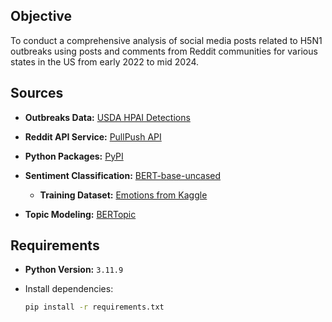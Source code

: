 ## Objective
To conduct a comprehensive analysis of social media posts related to H5N1 outbreaks using posts and comments from Reddit communities for various states in the US from early 2022 to mid 2024.

## Sources

- **Outbreaks Data:** [USDA HPAI Detections](https://www.aphis.usda.gov/livestock-poultry-disease/avian/avian-influenza/hpai-detections/commercial-backyard-flocks)
  
- **Reddit API Service:** [PullPush API](https://pullpush.io/)
  
- **Python Packages:** [PyPI](https://pypi.org/)
  
- **Sentiment Classification:** [BERT-base-uncased](https://huggingface.co/google-bert/bert-base-uncased)

  - **Training Dataset:** [Emotions from Kaggle](https://www.kaggle.com/datasets/nelgiriyewithana/emotions)
  
- **Topic Modeling:** [BERTopic](https://maartengr.github.io/BERTopic/index.html)

## Requirements

- **Python Version:** `3.11.9`
- Install dependencies:
  
  ```bash
  pip install -r requirements.txt
  ```

